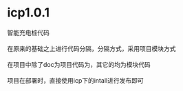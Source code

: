 # icp1.0.1
智能充电桩代码 <br><br>
在原来的基础之上进行代码分隔，分隔方式，采用项目模块方式 <br><br>
在项目中除了doc为项目代码为，其它的均为模块代码 <br><br>
项目在部署时，直接使用icp下的intall进行发布即可

